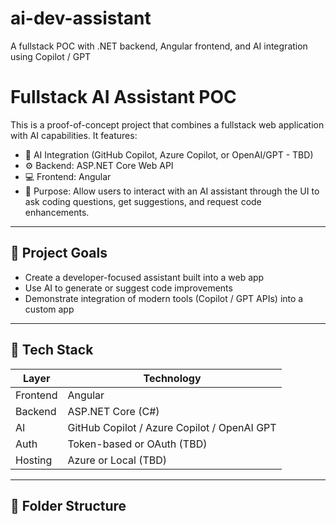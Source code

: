 # ai-dev-assistant
A fullstack POC with .NET backend, Angular frontend, and AI integration using Copilot / GPT

# Fullstack AI Assistant POC

This is a proof-of-concept project that combines a fullstack web application with AI capabilities. It features:

- 🧠 AI Integration (GitHub Copilot, Azure Copilot, or OpenAI/GPT - TBD)
- ⚙️ Backend: ASP.NET Core Web API
- 💻 Frontend: Angular
- 🧪 Purpose: Allow users to interact with an AI assistant through the UI to ask coding questions, get suggestions, and request code enhancements.

---

## 🚀 Project Goals

- Create a developer-focused assistant built into a web app
- Use AI to generate or suggest code improvements
- Demonstrate integration of modern tools (Copilot / GPT APIs) into a custom app

---

## 🧱 Tech Stack

| Layer      | Technology         |
|------------|--------------------|
| Frontend   | Angular             |
| Backend    | ASP.NET Core (C#)   |
| AI         | GitHub Copilot / Azure Copilot / OpenAI GPT |
| Auth       | Token-based or OAuth (TBD) |
| Hosting    | Azure or Local (TBD) |

---

## 📁 Folder Structure

